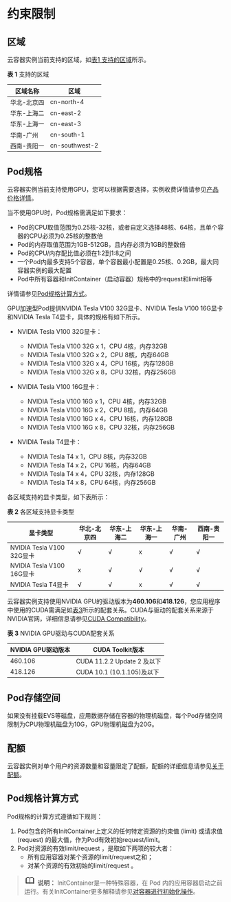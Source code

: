 # 约束限制<a name="pro_ys"></a>

## 区域<a name="section2353330201613"></a>

云容器实例当前支持的区域，如[表1 支持的区域](#table3107172125619)所示。

**表 1**  支持的区域

|区域名称|区域|
|--|--|
|华北-北京四|cn-north-4|
|华东-上海二|cn-east-2|
|华东-上海一|cn-east-3|
|华南-广州|cn-south-1|
|西南-贵阳一|cn-southwest-2|


## Pod规格<a name="section1385183143116"></a>

云容器实例当前支持使用GPU，您可以根据需要选择，实例收费详情请参见[产品价格详情](https://www.huaweicloud.com/price_detail.html#/cci_detail)。

当不使用GPU时，Pod规格需满足如下要求：

-   Pod的CPU取值范围为0.25核-32核，或者自定义选择48核、64核，且单个容器的CPU必须为0.25核的整数倍
-   Pod的内存取值范围为1GB-512GB，且内存必须为1GB的整数倍
-   Pod的CPU/内存配比值必须在1:2到1:8之间
-   一个Pod内最多支持5个容器，单个容器最小配置是0.25核、0.2GB，最大同容器实例的最大配置
-   Pod中所有容器和InitContainer（启动容器）规格中的request和limit相等

详情请参见[Pod规格计算方式](https://support.huaweicloud.com/devg-cci/cci_05_0031.html)。

GPU加速型Pod提供NVIDIA Tesla V100 32G显卡、NVIDIA Tesla V100 16G显卡和NVIDIA Tesla T4显卡，具体的规格有如下所示。

-   NVIDIA Tesla V100 32G显卡：
    -   NVIDIA Tesla V100 32G x 1，CPU 4核，内存32GB
    -   NVIDIA Tesla V100 32G x 2，CPU 8核，内存64GB
    -   NVIDIA Tesla V100 32G x 4，CPU 16核，内存128GB
    -   NVIDIA Tesla V100 32G x 8，CPU 32核，内存256GB

-   NVIDIA Tesla V100 16G显卡：
    -   NVIDIA Tesla V100 16G x 1，CPU 4核，内存32GB
    -   NVIDIA Tesla V100 16G x 2，CPU 8核，内存64GB
    -   NVIDIA Tesla V100 16G x 4，CPU 16核，内存128GB
    -   NVIDIA Tesla V100 16G x 8，CPU 32核，内存256GB

-   NVIDIA Tesla T4显卡：
    -   NVIDIA Tesla T4 x 1，CPU 8核，内存32GB
    -   NVIDIA Tesla T4 x 2，CPU 16核，内存64GB
    -   NVIDIA Tesla T4 x 4，CPU 32核，内存128GB
    -   NVIDIA Tesla T4 x 8，CPU 64核，内存256GB


各区域支持的显卡类型，如下表所示：

**表 2**  各区域支持显卡类型

|显卡类型|华北-北京四|华东-上海二|华东-上海一|华南-广州|西南-贵阳一|
|--|--|--|--|--|--|
|NVIDIA Tesla V100 32G显卡|√|√|x|√|√|
|NVIDIA Tesla V100 16G显卡|x|√|√|√|√|
|NVIDIA Tesla T4显卡|√|√|x|√|√|


云容器实例支持使用NVIDIA GPU的驱动版本为**460.106**和**418.126**，您应用程序中使用的CUDA需满足如[表3](#table2822104310159)所示的配套关系。CUDA与驱动的配套关系来源于NVIDIA官网，详细信息请参见[CUDA Compatibility](https://docs.nvidia.com/deploy/cuda-compatibility/index.html)。

**表 3**  NVIDIA GPU驱动与CUDA配套关系

|NVIDIA GPU驱动版本|CUDA Toolkit版本|
|--|--|
|460.106|CUDA 11.2.2 Update 2 及以下|
|418.126|CUDA 10.1 (10.1.105)及以下|


## Pod存储空间<a name="section1537316135918"></a>

如果没有挂载EVS等磁盘，应用数据存储在容器的物理机磁盘，每个Pod存储空间限制为CPU物理机磁盘为10G，GPU物理机磁盘为20G。

## 配额<a name="section73701236193112"></a>

云容器实例对单个用户的资源数量和容量限定了配额，配额的详细信息请参见[关于配额](https://support.huaweicloud.com/usermanual-iaas/zh-cn_topic_0040259342.html)。

## Pod规格计算方式<a name="section748271135119"></a>

Pod规格的计算方式遵循如下规则：

1.  Pod包含的所有InitContainer上定义的任何特定资源的约束值 \(limit\) 或请求值 \(request\) 的最大值，作为Pod有效初始request/limit。
2.  Pod对资源的有效limit/request ，是取如下两项的较大者：
    -   所有应用容器对某个资源的limit/request之和；
    -   对某个资源的有效初始的limit/request 。


>![](public_sys-resources/icon-note.gif) **说明：** 
>InitContainer是一种特殊容器，在 Pod 内的应用容器启动之前运行。有关InitContainer更多解释请参见[对容器进行初始化操作](https://support.huaweicloud.com/devg-cci/cci_05_0030.html)。

